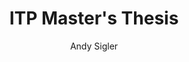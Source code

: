 ---
layout: video
subheadline: "How to Make the Internet of Useless Things"
title:  "ITP Master's Thesis"
teaser: "An exploration in fabrication, process, and interaction while making an internet of useless things."
breadcrumb: false
categories:
    - projects
tags:
    - blog
    - content
    - post
    - post format

image:
    title: "How to Make the Internet of Useless Things"
    homepage: uselessThings.jpg
    thumb: uselessThings_thumb.jpg

author: Andy Sigler

header:
    image_fullwidth: uselessThings.jpg

iframe: "<iframe width='970' height='546' src='//player.vimeo.com/video/96851567' frameborder='0' allowfullscreen></iframe>"

---
